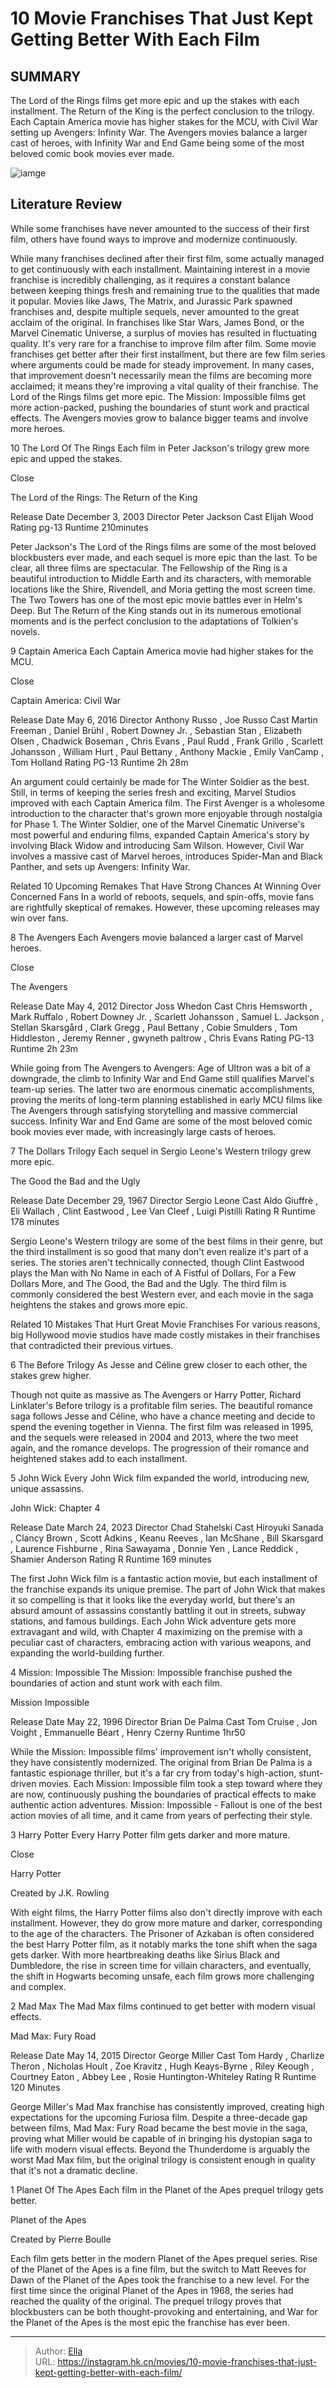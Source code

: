 # 10 Movie Franchises That Just Kept Getting Better With Each Film


## SUMMARY 


 The Lord of the Rings films get more epic and up the stakes with each installment. The Return of the King is the perfect conclusion to the trilogy. 
 Each Captain America movie has higher stakes for the MCU, with Civil War setting up Avengers: Infinity War. 
 The Avengers movies balance a larger cast of heroes, with Infinity War and End Game being some of the most beloved comic book movies ever made. 

![iamge](https://static1.srcdn.com/wordpress/wp-content/uploads/2023/12/movie-franchises-kept-getting-better-each-film.jpg)

## Literature Review
While some franchises have never amounted to the success of their first film, others have found ways to improve and modernize continuously.




While many franchises declined after their first film, some actually managed to get continuously with each installment. Maintaining interest in a movie franchise is incredibly challenging, as it requires a constant balance between keeping things fresh and remaining true to the qualities that made it popular. Movies like Jaws, The Matrix, and Jurassic Park spawned franchises and, despite multiple sequels, never amounted to the great acclaim of the original. In franchises like Star Wars, James Bond, or the Marvel Cinematic Universe, a surplus of movies has resulted in fluctuating quality.
It&#39;s very rare for a franchise to improve film after film. Some movie franchises get better after their first installment, but there are few film series where arguments could be made for steady improvement. In many cases, that improvement doesn&#39;t necessarily mean the films are becoming more acclaimed; it means they&#39;re improving a vital quality of their franchise. The Lord of the Rings films get more epic. The Mission: Impossible films get more action-packed, pushing the boundaries of stunt work and practical effects. The Avengers movies grow to balance bigger teams and involve more heroes.









 








 10  The Lord Of The Rings 
Each film in Peter Jackson&#39;s trilogy grew more epic and upped the stakes.


Close







 The Lord of the Rings: The Return of the King 

 Release Date   December 3, 2003    Director   Peter Jackson    Cast   Elijah Wood    Rating   pg-13    Runtime   210minutes    




Peter Jackson&#39;s The Lord of the Rings films are some of the most beloved blockbusters ever made, and each sequel is more epic than the last. To be clear, all three films are spectacular. The Fellowship of the Ring is a beautiful introduction to Middle Earth and its characters, with memorable locations like the Shire, Rivendell, and Moria getting the most screen time. The Two Towers has one of the most epic movie battles ever in Helm&#39;s Deep. But The Return of the King stands out in its numerous emotional moments and is the perfect conclusion to the adaptations of Tolkien&#39;s novels.





 9  Captain America 
Each Captain America movie had higher stakes for the MCU.


Close







 Captain America: Civil War 

 Release Date   May 6, 2016    Director   Anthony Russo , Joe Russo    Cast   Martin Freeman , Daniel Brühl , Robert Downey Jr. , Sebastian Stan , Elizabeth Olsen , Chadwick Boseman , Chris Evans , Paul Rudd , Frank Grillo , Scarlett Johansson , William Hurt , Paul Bettany , Anthony Mackie , Emily VanCamp , Tom Holland    Rating   PG-13    Runtime   2h 28m    




An argument could certainly be made for The Winter Soldier as the best. Still, in terms of keeping the series fresh and exciting, Marvel Studios improved with each Captain America film. The First Avenger is a wholesome introduction to the character that&#39;s grown more enjoyable through nostalgia for Phase 1. The Winter Soldier, one of the Marvel Cinematic Universe&#39;s most powerful and enduring films, expanded Captain America&#39;s story by involving Black Widow and introducing Sam Wilson. However, Civil War involves a massive cast of Marvel heroes, introduces Spider-Man and Black Panther, and sets up Avengers: Infinity War.
            
Related
 10 Upcoming Remakes That Have Strong Chances At Winning Over Concerned Fans 
In a world of reboots, sequels, and spin-offs, movie fans are rightfully skeptical of remakes. However, these upcoming releases may win over fans.









 8  The Avengers 
Each Avengers movie balanced a larger cast of Marvel heroes.


Close







  The Avengers 

 Release Date   May 4, 2012    Director   Joss Whedon    Cast   Chris Hemsworth , Mark Ruffalo , Robert Downey Jr. , Scarlett Johansson , Samuel L. Jackson , Stellan Skarsgård , Clark Gregg , Paul Bettany , Cobie Smulders , Tom Hiddleston , Jeremy Renner , gwyneth paltrow , Chris Evans    Rating   PG-13    Runtime   2h 23m    




While going from The Avengers to Avengers: Age of Ultron was a bit of a downgrade, the climb to Infinity War and End Game still qualifies Marvel&#39;s team-up series. The latter two are enormous cinematic accomplishments, proving the merits of long-term planning established in early MCU films like The Avengers through satisfying storytelling and massive commercial success. Infinity War and End Game are some of the most beloved comic book movies ever made, with increasingly large casts of heroes.





 7  The Dollars Trilogy 
Each sequel in Sergio Leone&#39;s Western trilogy grew more epic.
        

 The Good the Bad and the Ugly 

 Release Date   December 29, 1967    Director   Sergio Leone    Cast   Aldo Giuffrè , Eli Wallach , Clint Eastwood , Lee Van Cleef , Luigi Pistilli    Rating   R    Runtime   178 minutes    




Sergio Leone&#39;s Western trilogy are some of the best films in their genre, but the third installment is so good that many don&#39;t even realize it&#39;s part of a series. The stories aren&#39;t technically connected, though Clint Eastwood plays the Man with No Name in each of A Fistful of Dollars, For a Few Dollars More, and The Good, the Bad and the Ugly. The third film is commonly considered the best Western ever, and each movie in the saga heightens the stakes and grows more epic.
            
Related
 10 Mistakes That Hurt Great Movie Franchises 
For various reasons, big Hollywood movie studios have made costly mistakes in their franchises that contradicted their previous virtues.









 6  The Before Trilogy 
As Jesse and Céline grew closer to each other, the stakes grew higher.
        

Though not quite as massive as The Avengers or Harry Potter, Richard Linklater&#39;s Before trilogy is a profitable film series. The beautiful romance saga follows Jesse and Céline, who have a chance meeting and decide to spend the evening together in Vienna. The first film was released in 1995, and the sequels were released in 2004 and 2013, where the two meet again, and the romance develops. The progression of their romance and heightened stakes add to each installment.





 5  John Wick 
Every John Wick film expanded the world, introducing new, unique assassins.
        

 John Wick: Chapter 4 

 Release Date   March 24, 2023    Director   Chad Stahelski    Cast   Hiroyuki Sanada , Clancy Brown , Scott Adkins , Keanu Reeves , Ian McShane , Bill Skarsgard , Laurence Fishburne , Rina Sawayama , Donnie Yen , Lance Reddick , Shamier Anderson    Rating   R    Runtime   169 minutes    




The first John Wick film is a fantastic action movie, but each installment of the franchise expands its unique premise. The part of John Wick that makes it so compelling is that it looks like the everyday world, but there&#39;s an absurd amount of assassins constantly battling it out in streets, subway stations, and famous buildings. Each John Wick adventure gets more extravagant and wild, with Chapter 4 maximizing on the premise with a peculiar cast of characters, embracing action with various weapons, and expanding the world-building further.





 4  Mission: Impossible 
The Mission: Impossible franchise pushed the boundaries of action and stunt work with each film.
        

 Mission Impossible 

 Release Date   May 22, 1996    Director   Brian De Palma    Cast   Tom Cruise , Jon Voight , Emmanuelle Béart , Henry Czerny    Runtime   1hr50    




While the Mission: Impossible films&#39; improvement isn&#39;t wholly consistent, they have consistently modernized. The original from Brian De Palma is a fantastic espionage thriller, but it&#39;s a far cry from today&#39;s high-action, stunt-driven movies. Each Mission: Impossible film took a step toward where they are now, continuously pushing the boundaries of practical effects to make authentic action adventures. Mission: Impossible - Fallout is one of the best action movies of all time, and it came from years of perfecting their style.





 3  Harry Potter 
Every Harry Potter film gets darker and more mature.


Close







 Harry Potter 

 Created by   J.K. Rowling    




With eight films, the Harry Potter films also don&#39;t directly improve with each installment. However, they do grow more mature and darker, corresponding to the age of the characters. The Prisoner of Azkaban is often considered the best Harry Potter film, as it notably marks the tone shift when the saga gets darker. With more heartbreaking deaths like Sirius Black and Dumbledore, the rise in screen time for villain characters, and eventually, the shift in Hogwarts becoming unsafe, each film grows more challenging and complex.





 2  Mad Max 
The Mad Max films continued to get better with modern visual effects.
        

 Mad Max: Fury Road 

 Release Date   May 14, 2015    Director   George Miller    Cast   Tom Hardy , Charlize Theron , Nicholas Hoult , Zoe Kravitz , Hugh Keays-Byrne , Riley Keough , Courtney Eaton , Abbey Lee , Rosie Huntington-Whiteley    Rating   R    Runtime   120 Minutes    




George Miller&#39;s Mad Max franchise has consistently improved, creating high expectations for the upcoming Furiosa film. Despite a three-decade gap between films, Mad Max: Fury Road became the best movie in the saga, proving what Miller would be capable of in bringing his dystopian saga to life with modern visual effects. Beyond the Thunderdome is arguably the worst Mad Max film, but the original trilogy is consistent enough in quality that it&#39;s not a dramatic decline.





 1  Planet Of The Apes 
Each film in the Planet of the Apes prequel trilogy gets better.
        

 Planet of the Apes 

 Created by   Pierre Boulle    




Each film gets better in the modern Planet of the Apes prequel series. Rise of the Planet of the Apes is a fine film, but the switch to Matt Reeves for Dawn of the Planet of the Apes took the franchise to a new level. For the first time since the original Planet of the Apes in 1968, the series had reached the quality of the original. The prequel trilogy proves that blockbusters can be both thought-provoking and entertaining, and War for the Planet of the Apes is the most epic the franchise has ever been. 

---

> Author: [Ella](https://instagram.hk.cn/)  
> URL: https://instagram.hk.cn/movies/10-movie-franchises-that-just-kept-getting-better-with-each-film/  

